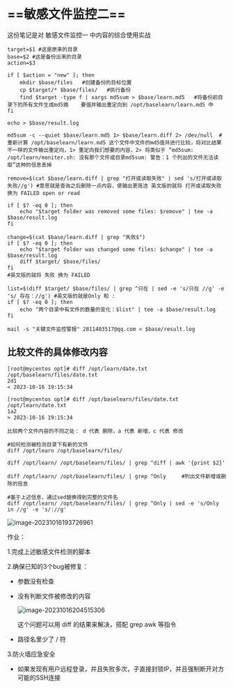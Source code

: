 # ==敏感文件监控二==

这份笔记是对 敏感文件监控一 中内容的综合使用实战

```shell
target=$1 #这是原来的目录
base=$2 #这是备份出来的目录
action=$3

if [ $action = "new" ]; then
	mkdir $base/files 	#创建备份的目标位置
	cp $target/* $base/files/ 	#执行备份
	find $target -type f | xargs md5sum > $base/learn.md5 	#将备份前目录下的所有文件生成md5摘	   要值并输出重定向到 /opt/baselearn/learn.md5 中
fi

echo > $base/result.log

md5sum -c --quiet $base/learn.md5 1> $base/learn.diff 2> /dev/null	#重新计算 /opt/baselearn/learn.md5 这个文件中文件的md5值并进行比较，将对比结果不一样的文件输出重定向，1> 重定向我们想要的内容，2> 将类似于 “md5sum: /opt/learn/moniter.sh: 没有那个文件或目录md5sum: 警告：1 个列出的文件无法读取”这种的信息丢掉

remove=$(cat $base/learn.diff | grep "打开或读取失败" | sed 's/打开或读取失败//g') #意思就是查询之后删除一点内容，使输出更简洁 英文版的就将 打开或读取失败 换为 FAILED open or read

if [ $? -eq 0 ]; then
	echo "$target folder was removed some files: $remove" | tee -a $base/result.log
fi

change=$(cat $base/learn.diff | grep "失败$")
if [ $? -eq 0 ]; then
	echo "$target folder was changed some files: $change" | tee -a $base/result.log
	diff $target/ $base/files/
fi
#英文版的就将 失败 换为 FAILED

list=$(diff $target/ $base/files/ | grep ^只在 | sed -e 's/只在 //g' -e 's/ 存在：//g') #英文版的就是Only 和 :
if [ $? -eq 0 ]; then
	echo "两个目录中有文件的数量的变化：$list" | tee -a $base/result.log
fi

mail -s "关键文件监控警报" 2811403517@qq.com < $base/result.log
```

## 比较文件的具体修改内容

```shell
[root@mycentos opt]# diff /opt/learn/date.txt /opt/baselearn/files/date.txt
2d1
< 2023-10-16 19:15:34

[root@mycentos opt]# diff /opt/baselearn/files/date.txt /opt/learn/date.txt
1a2
> 2023-10-16 19:15:34

比较两个文件内容的不同之处： d 代表 删除，a 代表 新增，c 代表 修改

#如何检测被检测目录下有新的文件
diff /opt/learn /opt/baselearn/files/

diff /opt/learn/ /opt/baselearn/files/ | grep ^diff | awk '{print $2}'

diff /opt/learn/ /opt/baselearn/files/ | grep ^Only 	#列出文件新增或删除的信息

#基于上述信息，通过sed替换得到完整的文件名
diff /opt/learn/ /opt/baselearn/files/ | grep ^Only | sed -e 's/Only in //g' -e 's/://g'
```

![image-20231016193726961](https://gitee.com/ymq_typroa/typroa/raw/main/image-20231016193726961.png)

作业：

1.完成上述敏感文件检测的脚本

2.确保已知的3个bug被修复：

- 参数没有检查

- 没有判断文件被修改的内容

  ![image-20231016204515306](https://gitee.com/ymq_typroa/typroa/raw/main/image-20231016204515306.png)

  这个问题可以用 diff 的结果来解决，搭配 grep awk 等指令

- 路径名里少了 / 符

3.防火墙应急安全

- 如果发现有用户远程登录，并且失败多次，子直接封锁IP，并且强制断开对方可能的SSH连接
